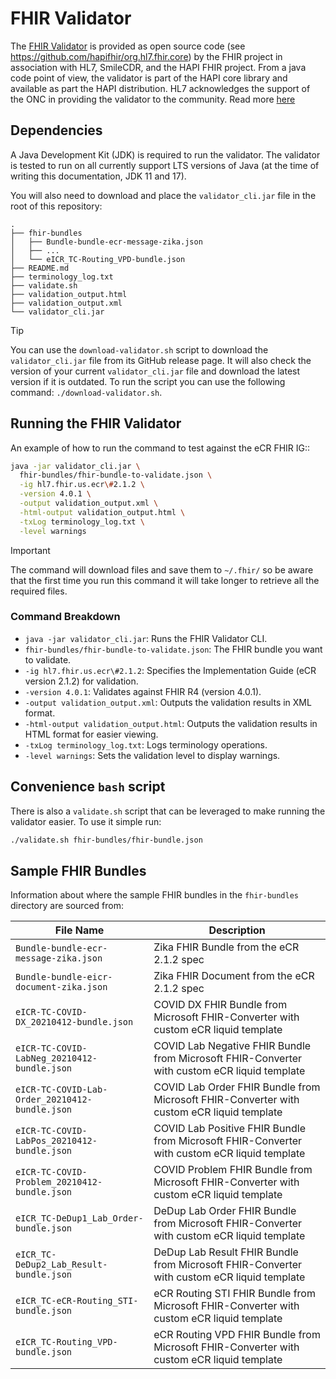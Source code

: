 # FHIR Validator

The [FHIR Validator](https://github.com/hapifhir/org.hl7.fhir.core/releases/latest/download/validator_cli.jar) is provided as open source code (see https://github.com/hapifhir/org.hl7.fhir.core) by the FHIR project in association with HL7, SmileCDR, and the HAPI FHIR project. From a java code point of view, the validator is part of the HAPI core library and available as part the HAPI distribution. HL7 acknowledges the support of the ONC in providing the validator to the community. Read more [here](https://confluence.hl7.org/pages/viewpage.action?pageId=35718580#UsingtheFHIRValidator-Usingthevalidator)

## Dependencies

A Java Development Kit (JDK) is required to run the validator. The validator is tested to run on all currently support LTS versions of Java (at the time of writing this documentation, JDK 11 and 17).

You will also need to download and place the `validator_cli.jar` file in the root of this repository:

```
.
├── fhir-bundles
│   ├── Bundle-bundle-ecr-message-zika.json
│   ├── ...
│   └── eICR_TC-Routing_VPD-bundle.json
├── README.md
├── terminology_log.txt
├── validate.sh
├── validation_output.html
├── validation_output.xml
└── validator_cli.jar
```

> [!TIP]
> You can use the `download-validator.sh` script to download the `validator_cli.jar` file from its GitHub release page. It will also check the version of your current `validator_cli.jar` file and download the latest version if it is outdated. To run the script you can use the following command: `./download-validator.sh`.

## Running the FHIR Validator

An example of how to run the command to test against the eCR FHIR IG::

```bash
java -jar validator_cli.jar \
  fhir-bundles/fhir-bundle-to-validate.json \
  -ig hl7.fhir.us.ecr\#2.1.2 \
  -version 4.0.1 \
  -output validation_output.xml \
  -html-output validation_output.html \
  -txLog terminology_log.txt \
  -level warnings
```

> [!IMPORTANT]
> The command will download files and save them to `~/.fhir/` so be aware that the first time you run this command it will take longer to retrieve all the required files.

### Command Breakdown

- `java -jar validator_cli.jar`: Runs the FHIR Validator CLI.
- `fhir-bundles/fhir-bundle-to-validate.json`: The FHIR bundle you want to validate.
- `-ig hl7.fhir.us.ecr\#2.1.2`: Specifies the Implementation Guide (eCR version 2.1.2) for validation.
- `-version 4.0.1`: Validates against FHIR R4 (version 4.0.1).
- `-output validation_output.xml`: Outputs the validation results in XML format.
- `-html-output validation_output.html`: Outputs the validation results in HTML format for easier viewing.
- `-txLog terminology_log.txt`: Logs terminology operations.
- `-level warnings`: Sets the validation level to display warnings.

## Convenience `bash` script

There is also a `validate.sh` script that can be leveraged to make running the validator easier. To use it simple run:

```bash
./validate.sh fhir-bundles/fhir-bundle.json
```

## Sample FHIR Bundles

Information about where the sample FHIR bundles in the `fhir-bundles` directory are sourced from:

| File Name                                      | Description                                                                                  |
| ---------------------------------------------- | -------------------------------------------------------------------------------------------- |
| `Bundle-bundle-ecr-message-zika.json`          | Zika FHIR Bundle from the eCR 2.1.2 spec                                                     |
| `Bundle-bundle-eicr-document-zika.json`        | Zika FHIR Document from the eCR 2.1.2 spec                                                   |
| `eICR-TC-COVID-DX_20210412-bundle.json`        | COVID DX FHIR Bundle from Microsoft FHIR-Converter with custom eCR liquid template           |
| `eICR-TC-COVID-LabNeg_20210412-bundle.json`    | COVID Lab Negative FHIR Bundle from Microsoft FHIR-Converter with custom eCR liquid template |
| `eICR-TC-COVID-Lab-Order_20210412-bundle.json` | COVID Lab Order FHIR Bundle from Microsoft FHIR-Converter with custom eCR liquid template    |
| `eICR-TC-COVID-LabPos_20210412-bundle.json`    | COVID Lab Positive FHIR Bundle from Microsoft FHIR-Converter with custom eCR liquid template |
| `eICR-TC-COVID-Problem_20210412-bundle.json`   | COVID Problem FHIR Bundle from Microsoft FHIR-Converter with custom eCR liquid template      |
| `eICR_TC-DeDup1_Lab_Order-bundle.json`         | DeDup Lab Order FHIR Bundle from Microsoft FHIR-Converter with custom eCR liquid template    |
| `eICR_TC-DeDup2_Lab_Result-bundle.json`        | DeDup Lab Result FHIR Bundle from Microsoft FHIR-Converter with custom eCR liquid template   |
| `eICR_TC-eCR-Routing_STI-bundle.json`          | eCR Routing STI FHIR Bundle from Microsoft FHIR-Converter with custom eCR liquid template    |
| `eICR_TC-Routing_VPD-bundle.json`              | eCR Routing VPD FHIR Bundle from Microsoft FHIR-Converter with custom eCR liquid template    |
